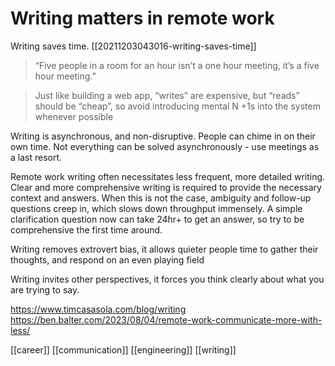 # Writing matters in remote work

Writing saves time. [[20211203043016-writing-saves-time]]

> “Five people in a room for an hour isn’t a one hour meeting, it’s a five hour meeting.”

>Just like building a web app, “writes” are expensive, but “reads” should be “cheap”, so avoid introducing mental N +1s into the system whenever possible

Writing is asynchronous, and non-disruptive. People can chime in on their own time.
Not everything can be solved asynchronously - use meetings as a last resort.

Remote work writing often necessitates less frequent, more detailed writing. Clear and more comprehensive writing is required to provide the necessary context and answers. When this is not the case, ambiguity and follow-up questions creep in, which slows down throughput immensely. A simple clarification question now can take 24hr+ to get an answer, so try to be comprehensive the first time around.

Writing removes extrovert bias, it allows quieter people time to gather their thoughts, and respond on an even playing field

Writing invites other perspectives, it forces you think clearly about what you are trying to say.

https://www.timcasasola.com/blog/writing
https://ben.balter.com/2023/08/04/remote-work-communicate-more-with-less/

[[career]]
[[communication]]
[[engineering]]
[[writing]]
